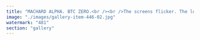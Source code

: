 ```yaml
---
title: "MACHARD ALPHA. BTC ZERO.<br /><br />The screens flicker. The logins flood in. 9-to-5 betas gripping their morning coffee, expecting routine. Instead—shock. A single message from their boss, clean and sharp as fate itself:<br /><br />'MACHARD ALPHA. BTC ZERO.'<br /><br />The old order collapses. Spreadsheets mean nothing now. Risk models burn as systemic recalibration takes hold. The liquidity waves have shifted—decentralized fluidity washing over outdated hierarchies.<br /><br />This isn’t just a price point. It’s a paradigm shift. Where once they followed, now they must think.<br /><br />But thinking requires adaptation. And adaptation requires abandoning illusions.<br /><br /><br />#SystemicRecalibration <br />#BTCZero <br />#FractalResonance <br />#DecentralizedSynchronization"
image: "./images/gallery-item-446-02.jpg"
watermark: "481"
section: "gallery"
---
```

